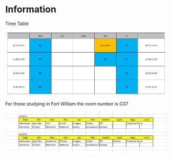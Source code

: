 # Information

Time Table

![](.gitbook/assets/timetable.png)

For those studying in Fort William the room number is G37

![](.gitbook/assets/overview.png)


